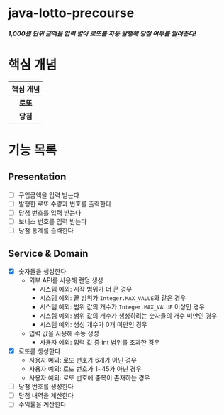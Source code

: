 # java-lotto-precourse

***1,000원 단위 금액을 입력 받아 로또를 자동 발행해 당첨 여부를 알려준다!***

# 핵심 개념
| 핵심 개념  |
|:------:|
| **로또** |
| **당첨** |

# 기능 목록
## Presentation
- [ ] 구입금액을 입력 받는다
- [ ] 발행한 로또 수량과 번호를 출력한다
- [ ] 당첨 번호를 입력 받는다
- [ ] 보너스 번호를 입력 받는다
- [ ] 당첨 통계를 출력한다

## Service & Domain
- [x] 숫자들을 생성한다
  - 외부 API를 사용해 랜덤 생성
    - 시스템 예외: 시작 범위가 더 큰 경우
    - 시스템 예외: 끝 범위가 `Integer.MAX_VALUE`와 같은 경우
    - 시스템 예외: 범위 값의 개수가 `Integer.MAX_VALUE` 이상인 경우
    - 시스템 예외: 범위 값의 개수가 생성하려는 숫자들의 개수 미만인 경우
    - 시스템 예외: 생성 개수가 0개 미만인 경우
  - 입력 값을 사용해 수동 생성
    - 사용자 예외: 입력 값 중 int 범위를 초과한 경우
- [x] 로또를 생성한다
  - 사용자 예외: 로또 번호가 6개가 아닌 경우
  - 사용자 예외: 로또 번호가 1~45가 아닌 경우
  - 사용자 예외: 로또 번호에 중복이 존재하는 경우
- [ ] 당첨 번호를 생성한다
- [ ] 당첨 내역을 계산한다
- [ ] 수익률을 계산한다
